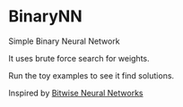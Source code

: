 # BinaryNN
Simple Binary Neural Network

It uses brute force search for weights.

Run the toy examples to see it find solutions.

Inspired by [Bitwise Neural Networks](https://arxiv.org/pdf/1601.06071.pdf)